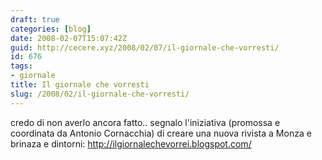 ```yaml
---
draft: true
categories: [blog]
date: 2008-02-07T15:07:42Z
guid: http://cecere.xyz/2008/02/07/il-giornale-che-vorresti/
id: 676
tags:
- giornale
title: Il giornale che vorresti
slug: /2008/02/il-giornale-che-vorresti/
---
```


credo di non averlo ancora fatto.. segnalo l'iniziativa (promossa e coordinata da Antonio Cornacchia) di creare una nuova rivista a Monza e brinaza e dintorni: <http://ilgiornalechevorrei.blogspot.com/>